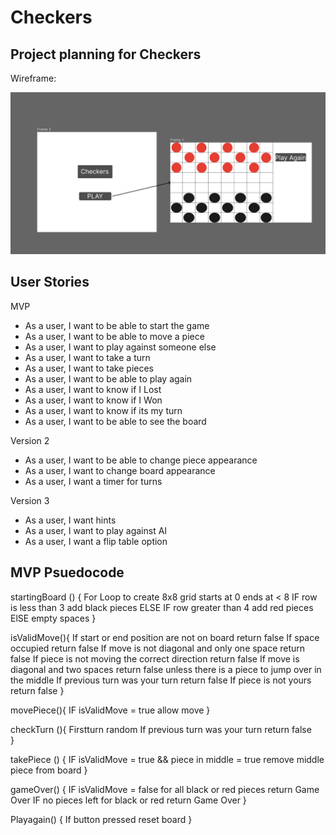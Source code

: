 # Checkers


## Project planning for Checkers

Wireframe:

![Wireframes](./assets/Wireframe.png)

## User Stories

MVP
- As a user, I want to be able to start the game
- As a user, I want to be able to move a piece
- As a user, I want to play against someone else
- As a user, I want to take a turn
- As a user, I want to take pieces
- As a user, I want to be able to play again
- As a user, I want to know if I Lost
- As a user, I want to know if I Won
- As a user, I want to know if its my turn
- As a user, I want to be able to see the board

Version 2
- As a user, I want to be able to change piece appearance
- As a user, I want to change board appearance
- As a user, I want a timer for turns

Version 3
- As a user, I want hints
- As a user, I want to play against AI
- As a user, I want a flip table option


## MVP Psuedocode



startingBoard () {
    For Loop to create 8x8 grid
    starts at 0
    ends at < 8
        IF row is less than 3
            add black pieces
        ELSE IF row greater than 4
            add red pieces
        ElSE empty spaces
}

isValidMove(){
    If start or end position are not on board
        return false
    If space occupied
        return false
    If move is not diagonal and only one space
        return false
    If piece is not moving the correct direction 
        return false
    If move is diagonal and two spaces
        return false unless there is a piece to jump over in the middle
    If previous turn was your turn
        return false
    If piece is not yours
        return false
}

movePiece(){
    IF isValidMove = true
        allow move
}

checkTurn (){
    Firstturn random
        If previous turn was your turn 
            return false    
}

takePiece () {
    IF isValidMove = true && piece in middle = true
        remove middle piece from board
}

gameOver() {
    IF isValidMove = false for all black or red pieces
        return Game Over
    IF no pieces left for black or red
        return Game Over
}

Playagain() {
    If button pressed reset board
}